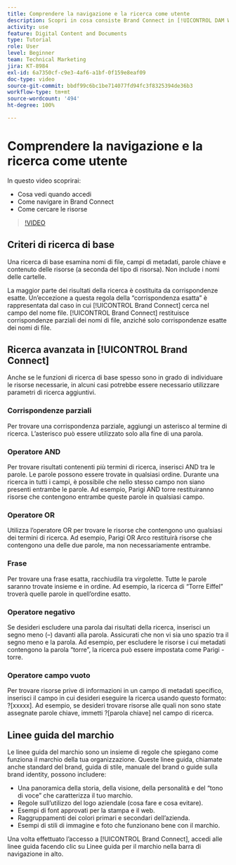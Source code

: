 ```yaml
---
title: Comprendere la navigazione e la ricerca come utente
description: Scopri in cosa consiste Brand Connect in [!UICONTROL DAM Workfront] e come navigare al suo interno.
activity: use
feature: Digital Content and Documents
type: Tutorial
role: User
level: Beginner
team: Technical Marketing
jira: KT-8984
exl-id: 6a7350cf-c9e3-4af6-a1bf-0f159e8eaf09
doc-type: video
source-git-commit: bbdf99c6bc1be714077fd94fc3f8325394de36b3
workflow-type: tm+mt
source-wordcount: '494'
ht-degree: 100%

---
```


# Comprendere la navigazione e la ricerca come utente

In questo video scoprirai:

* Cosa vedi quando accedi
* Come navigare in Brand Connect
* Come cercare le risorse

>[!VIDEO](https://video.tv.adobe.com/v/335246/?quality=12&learn=on&enablevpops=1)

## Criteri di ricerca di base

Una ricerca di base esamina nomi di file, campi di metadati, parole chiave e contenuto delle risorse (a seconda del tipo di risorsa). Non include i nomi delle cartelle.

La maggior parte dei risultati della ricerca è costituita da corrispondenze esatte. Un’eccezione a questa regola della “corrispondenza esatta” è rappresentata dal caso in cui [!UICONTROL Brand Connect] cerca nel campo del nome file. [!UICONTROL Brand Connect] restituisce corrispondenze parziali dei nomi di file, anziché solo corrispondenze esatte dei nomi di file.

## Ricerca avanzata in [!UICONTROL Brand Connect]

Anche se le funzioni di ricerca di base spesso sono in grado di individuare le risorse necessarie, in alcuni casi potrebbe essere necessario utilizzare parametri di ricerca aggiuntivi.

### Corrispondenze parziali

Per trovare una corrispondenza parziale, aggiungi un asterisco al termine di ricerca. L’asterisco può essere utilizzato solo alla fine di una parola.

### Operatore AND

Per trovare risultati contenenti più termini di ricerca, inserisci AND tra le parole. Le parole possono essere trovate in qualsiasi ordine. Durante una ricerca in tutti i campi, è possibile che nello stesso campo non siano presenti entrambe le parole. Ad esempio, Parigi AND torre restituiranno risorse che contengono entrambe queste parole in qualsiasi campo.

### Operatore OR

Utilizza l’operatore OR per trovare le risorse che contengono uno qualsiasi dei termini di ricerca. Ad esempio, Parigi OR Arco restituirà risorse che contengono una delle due parole, ma non necessariamente entrambe.

### Frase

Per trovare una frase esatta, racchiudila tra virgolette. Tutte le parole saranno trovate insieme e in ordine. Ad esempio, la ricerca di “Torre Eiffel” troverà quelle parole in quell’ordine esatto.

### Operatore negativo

Se desideri escludere una parola dai risultati della ricerca, inserisci un segno meno (–) davanti alla parola. Assicurati che non vi sia uno spazio tra il segno meno e la parola. Ad esempio, per escludere le risorse i cui metadati contengono la parola “torre”, la ricerca può essere impostata come Parigi -torre.

### Operatore campo vuoto

Per trovare risorse prive di informazioni in un campo di metadati specifico, inserisci il campo in cui desideri eseguire la ricerca usando questo formato: ?[xxxxx]. Ad esempio, se desideri trovare risorse alle quali non sono state assegnate parole chiave, immetti ?[parola chiave] nel campo di ricerca.

## Linee guida del marchio

Le linee guida del marchio sono un insieme di regole che spiegano come funziona il marchio della tua organizzazione. Queste linee guida, chiamate anche standard del brand, guida di stile, manuale del brand o guide sulla brand identity, possono includere:

* Una panoramica della storia, della visione, della personalità e del “tono di voce” che caratterizza il tuo marchio.
* Regole sull’utilizzo del logo aziendale (cosa fare e cosa evitare).
* Esempi di font approvati per la stampa e il web.
* Raggruppamenti dei colori primari e secondari dell’azienda.
* Esempi di stili di immagine e foto che funzionano bene con il marchio.

Una volta effettuato l’accesso a [!UICONTROL Brand Connect], accedi alle linee guida facendo clic su Linee guida per il marchio nella barra di navigazione in alto.
